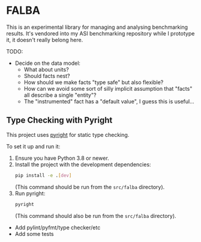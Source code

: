 # FALBA

This is an experimental library for managing and analysing benchmarking results.
It's vendored into my ASI benchmarking repository while I prototype it, it
doesn't really belong here.

TODO:

- Decide on the data model:
  - What about units?
  - Should facts nest?
  - How should we make facts "type safe" but also flexible?
  - How can we avoid some sort of silly implicit assumption that "facts" all
    describe a single "entity"?
  - The "instrumented" fact has a "default value", I guess this is useful...

## Type Checking with Pyright

This project uses [pyright](https://github.com/microsoft/pyright) for static type checking.

To set it up and run it:

1.  Ensure you have Python 3.8 or newer.
2.  Install the project with the development dependencies:
    ```bash
    pip install -e .[dev]
    ```
    (This command should be run from the `src/falba` directory).
3.  Run pyright:
    ```bash
    pyright
    ```
    (This command should also be run from the `src/falba` directory).

- Add pylint/pyfmt/type checker/etc
- Add some tests
